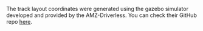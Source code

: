 The track layout coordinates were generated using the gazebo simulator developed and provided by the AMZ-Driverless. You can check their GitHub repo [here](https://github.com/AMZ-Driverless/fsd-resources.git).
